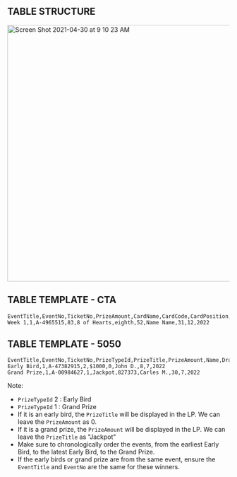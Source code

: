 ## TABLE STRUCTURE

<img width="581" alt="Screen Shot 2021-04-30 at 9 10 23 AM" src="https://user-images.githubusercontent.com/74011624/116699711-e60f9680-a993-11eb-9535-f9bac0de05b6.png">

## TABLE TEMPLATE - CTA

```csv
EventTitle,EventNo,TicketNo,PrizeAmount,CardName,CardCode,CardPosition,Name,DrawDay,DrawMonth,DrawYear     
Week 1,1,A-4965515,83,8 of Hearts,eighth,52,Name Name,31,12,2022
```

## TABLE TEMPLATE - 5050

```csv
EventTitle,EventNo,TicketNo,PrizeTypeId,PrizeTitle,PrizeAmount,Name,DrawDay,DrawMonth,DrawYear
Early Bird,1,A-47382915,2,$1000,0,John D.,8,7,2022
Grand Prize,1,A-00984627,1,Jackpot,827373,Carles M.,30,7,2022
```

Note:
- `PrizeTypeId` 2 : Early Bird
- `PrizeTypeId` 1 : Grand Prize
- If it is an early bird, the `PrizeTitle` will be displayed in the LP. We can leave the `PrizeAmount` as 0.
- If it is a grand prize, the `PrizeAmount` will be displayed in the LP. We can leave the `PrizeTitle` as "Jackpot"
- Make sure to chronologically order the events, from the earliest Early Bird, to the latest Early Bird, to the Grand Prize.
- If the early birds or grand prize are from the same event, ensure the `EventTitle` and `EventNo` are the same for these winners.

